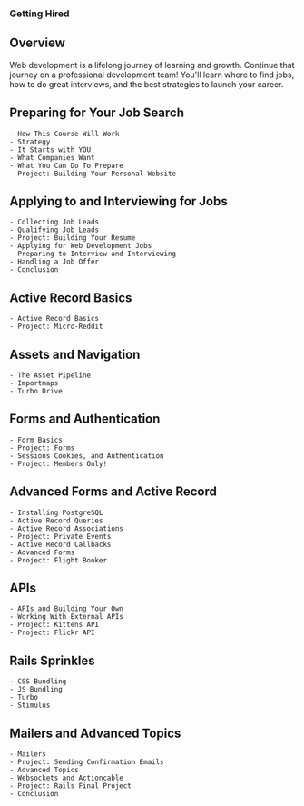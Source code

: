 ### Getting Hired
## Overview
Web development is a lifelong journey of learning and growth. Continue that journey on a professional development team! You'll learn where to find jobs, how to do great interviews, and the best strategies to launch your career.

## Preparing for Your Job Search
    - How This Course Will Work
    - Strategy
    - It Starts with YOU
    - What Companies Want
    - What You Can Do To Prepare
    - Project: Building Your Personal Website


## Applying to and Interviewing for Jobs
    - Collecting Job Leads
    - Qualifying Job Leads
    - Project: Building Your Resume
    - Applying for Web Development Jobs
    - Preparing to Interview and Interviewing
    - Handling a Job Offer
    - Conclusion


## Active Record Basics
    - Active Record Basics
    - Project: Micro-Reddit

## Assets and Navigation
    - The Asset Pipeline
    - Importmaps
    - Turbo Drive


## Forms and Authentication
    - Form Basics
    - Project: Forms
    - Sessions Cookies, and Authentication
    - Project: Members Only!

## Advanced Forms and Active Record
    - Installing PostgreSQL
    - Active Record Queries
    - Active Record Associations
    - Project: Private Events
    - Active Record Callbacks
    - Advanced Forms
    - Project: Flight Booker

## APIs
    - APIs and Building Your Own
    - Working With External APIs
    - Project: Kittens API
    - Project: Flickr API

## Rails Sprinkles
    - CSS Bundling
    - JS Bundling
    - Turbo
    - Stimulus

## Mailers and Advanced Topics
    - Mailers
    - Project: Sending Confirmation Emails
    - Advanced Topics
    - Websockets and Actioncable
    - Project: Rails Final Project
    - Conclusion

